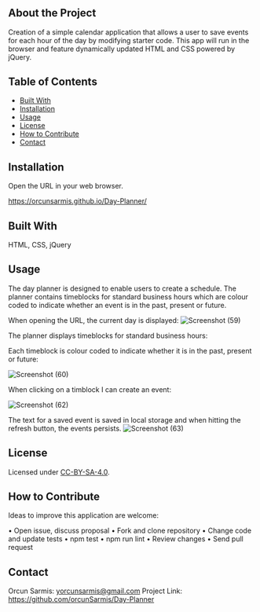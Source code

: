 # <DayPlanner-OrcunSarmis>

## About the Project

Creation of a simple calendar application that allows a user to save events for each hour of the day by modifying starter code. This app will run in the browser and feature dynamically updated HTML and CSS powered by jQuery.

## Table of Contents 

- [Built With](#BuiltWith)
- [Installation](#Installation)
- [Usage](#usage)
- [License](#license)
- [How to Contribute](#HowtoContribute)
- [Contact](#Contact)

## Installation

Open the URL in your web browser.

https://orcunsarmis.github.io/Day-Planner/

## Built With

HTML, CSS, jQuery

## Usage

The day planner is designed to enable users to create a schedule. The planner contains timeblocks for standard business hours which are colour coded to indicate whether an event is in the past, present or future. 

When opening the URL, the current day is displayed:
![Screenshot (59)](https://user-images.githubusercontent.com/79064464/162616210-f05e31a4-5160-4b7a-ab4d-70286d371dac.png)

The planner displays timeblocks for standard business hours:
  
Each timeblock is colour coded to indicate whether it is in the past, present or future:

![Screenshot (60)](https://user-images.githubusercontent.com/79064464/162616229-96ea7a82-bd4d-4ea8-8eca-ae7d224b0252.png)


When clicking on a timblock I can create an event:

![Screenshot (62)](https://user-images.githubusercontent.com/79064464/162616299-18caf6b1-b191-47db-a969-d6317e11dfb8.png)


The text for a saved event is saved in local storage and when hitting the refresh button, the events persists. 
  ![Screenshot (63)](https://user-images.githubusercontent.com/79064464/162616357-c4a3d04a-d42e-400a-964a-a50710643336.png)


## License

Licensed under [CC-BY-SA-4.0]( https://choosealicense.com/licenses/cc-by-sa-4.0/).

## How to Contribute

Ideas to improve this application are welcome: 

•	Open issue, discuss proposal
•	Fork and clone repository
•	Change code and update tests
•	npm test
•	npm run lint
•	Review changes
•	Send pull request

## Contact

Orcun Sarmis: yorcunsarmis@gmail.com
Project Link: https://github.com/orcunSarmis/Day-Planner
